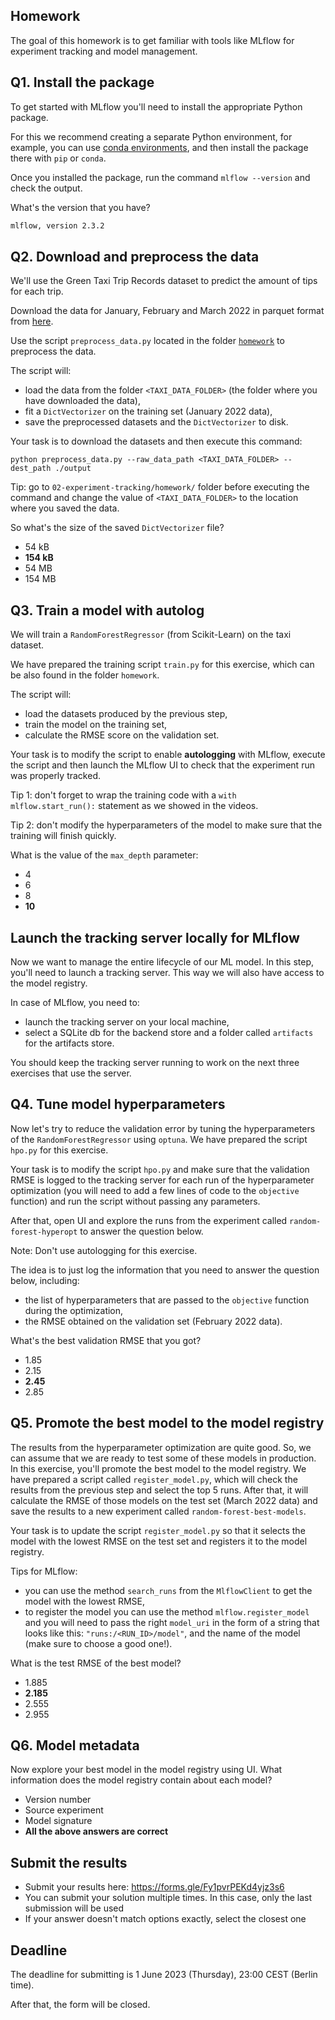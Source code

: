 ## Homework

The goal of this homework is to get familiar with tools like MLflow for experiment tracking and 
model management.


## Q1. Install the package

To get started with MLflow you'll need to install the appropriate Python package.

For this we recommend creating a separate Python environment, for example, you can use [conda environments](https://docs.conda.io/projects/conda/en/latest/user-guide/getting-started.html#managing-envs), 
and then install the package there with `pip` or `conda`.

Once you installed the package, run the command `mlflow --version` and check the output.

What's the version that you have?

```sh
mlflow, version 2.3.2
```

## Q2. Download and preprocess the data

We'll use the Green Taxi Trip Records dataset to predict the amount of tips for each trip. 

Download the data for January, February and March 2022 in parquet format from [here](https://www1.nyc.gov/site/tlc/about/tlc-trip-record-data.page).

Use the script `preprocess_data.py` located in the folder [`homework`](homework) to preprocess the data.

The script will:

* load the data from the folder `<TAXI_DATA_FOLDER>` (the folder where you have downloaded the data),
* fit a `DictVectorizer` on the training set (January 2022 data),
* save the preprocessed datasets and the `DictVectorizer` to disk.

Your task is to download the datasets and then execute this command:

```
python preprocess_data.py --raw_data_path <TAXI_DATA_FOLDER> --dest_path ./output
```

Tip: go to `02-experiment-tracking/homework/` folder before executing the command and change the value of `<TAXI_DATA_FOLDER>` to the location where you saved the data.

So what's the size of the saved `DictVectorizer` file?

* 54 kB
* **154 kB**
* 54 MB
* 154 MB


## Q3. Train a model with autolog

We will train a `RandomForestRegressor` (from Scikit-Learn) on the taxi dataset.

We have prepared the training script `train.py` for this exercise, which can be also found in the folder `homework`. 

The script will:

* load the datasets produced by the previous step,
* train the model on the training set,
* calculate the RMSE score on the validation set.

Your task is to modify the script to enable **autologging** with MLflow, execute the script and then launch the MLflow UI to check that the experiment run was properly tracked. 

Tip 1: don't forget to wrap the training code with a `with mlflow.start_run():` statement as we showed in the videos.

Tip 2: don't modify the hyperparameters of the model to make sure that the training will finish quickly.

What is the value of the `max_depth` parameter:

* 4
* 6
* 8
* **10**


## Launch the tracking server locally for MLflow

Now we want to manage the entire lifecycle of our ML model. In this step, you'll need to launch a tracking server. This way we will also have access to the model registry. 

In case of MLflow, you need to:

* launch the tracking server on your local machine,
* select a SQLite db for the backend store and a folder called `artifacts` for the artifacts store.

You should keep the tracking server running to work on the next three exercises that use the server.


## Q4. Tune model hyperparameters

Now let's try to reduce the validation error by tuning the hyperparameters of the `RandomForestRegressor` using `optuna`. 
We have prepared the script `hpo.py` for this exercise. 

Your task is to modify the script `hpo.py` and make sure that the validation RMSE is logged to the tracking server for each run of the hyperparameter optimization (you will need to add a few lines of code to the `objective` function) and run the script without passing any parameters.

After that, open UI and explore the runs from the experiment called `random-forest-hyperopt` to answer the question below.

Note: Don't use autologging for this exercise.

The idea is to just log the information that you need to answer the question below, including:

* the list of hyperparameters that are passed to the `objective` function during the optimization,
* the RMSE obtained on the validation set (February 2022 data).

What's the best validation RMSE that you got?

* 1.85
* 2.15
* **2.45**
* 2.85


## Q5. Promote the best model to the model registry

The results from the hyperparameter optimization are quite good. So, we can assume that we are ready to test some of these models in production. 
In this exercise, you'll promote the best model to the model registry. We have prepared a script called `register_model.py`, which will check the results from the previous step and select the top 5 runs. 
After that, it will calculate the RMSE of those models on the test set (March 2022 data) and save the results to a new experiment called `random-forest-best-models`.

Your task is to update the script `register_model.py` so that it selects the model with the lowest RMSE on the test set and registers it to the model registry.

Tips for MLflow:

* you can use the method `search_runs` from the `MlflowClient` to get the model with the lowest RMSE,
* to register the model you can use the method `mlflow.register_model` and you will need to pass the right `model_uri` in the form of a string that looks like this: `"runs:/<RUN_ID>/model"`, and the name of the model (make sure to choose a good one!).

What is the test RMSE of the best model?

* 1.885
* **2.185**
* 2.555
* 2.955


## Q6. Model metadata

Now explore your best model in the model registry using UI. What information does the model registry contain about each model?

* Version number
* Source experiment
* Model signature
* **All the above answers are correct**


## Submit the results

* Submit your results here: https://forms.gle/Fy1pvrPEKd4yjz3s6
* You can submit your solution multiple times. In this case, only the last submission will be used
* If your answer doesn't match options exactly, select the closest one


## Deadline

The deadline for submitting is 1 June 2023 (Thursday), 23:00 CEST (Berlin time). 

After that, the form will be closed.
